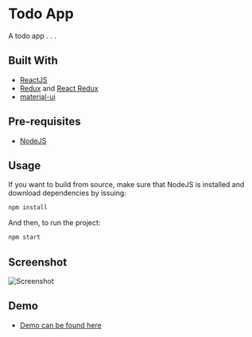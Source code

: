 # Todo App

A todo app . . .

## Built With

- [ReactJS](https://reactjs.org)
- [Redux](https://redux.js.org/) and [React Redux](https://react-redux.js.org/)
- [material-ui](https://material-ui.com/)

## Pre-requisites

- [NodeJS](https://nodejs.org)

## Usage

If you want to build from source, make sure that NodeJS is installed and download dependencies by issuing:

```bash
npm install
```

And then, to run the project:

```bash
npm start
```

## Screenshot

![Screenshot](https://user-images.githubusercontent.com/24601662/109756755-7f9a1200-7bb6-11eb-9f66-177307887582.png)

## Demo

- [Demo can be found here](https://universallyry.github.io/reacttodo/)
